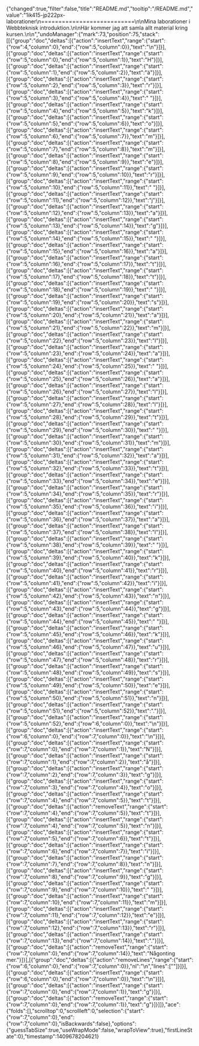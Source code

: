 {"changed":true,"filter":false,"title":"README.md","tooltip":"/README.md","value":"1ik415-jp222px-laborationer\n===========================\n\nMina laborationer i Webbteknisk introduktion.\n\nHär kommer jag att samla allt material kring kursen.\n\n","undoManager":{"mark":73,"position":75,"stack":[[{"group":"doc","deltas":[{"action":"insertText","range":{"start":{"row":4,"column":0},"end":{"row":5,"column":0}},"text":"\n"}]}],[{"group":"doc","deltas":[{"action":"insertText","range":{"start":{"row":5,"column":0},"end":{"row":5,"column":1}},"text":"H"}]}],[{"group":"doc","deltas":[{"action":"insertText","range":{"start":{"row":5,"column":1},"end":{"row":5,"column":2}},"text":"ä"}]}],[{"group":"doc","deltas":[{"action":"insertText","range":{"start":{"row":5,"column":2},"end":{"row":5,"column":3}},"text":"r"}]}],[{"group":"doc","deltas":[{"action":"insertText","range":{"start":{"row":5,"column":3},"end":{"row":5,"column":4}},"text":" "}]}],[{"group":"doc","deltas":[{"action":"insertText","range":{"start":{"row":5,"column":4},"end":{"row":5,"column":5}},"text":"k"}]}],[{"group":"doc","deltas":[{"action":"insertText","range":{"start":{"row":5,"column":5},"end":{"row":5,"column":6}},"text":"o"}]}],[{"group":"doc","deltas":[{"action":"insertText","range":{"start":{"row":5,"column":6},"end":{"row":5,"column":7}},"text":"m"}]}],[{"group":"doc","deltas":[{"action":"insertText","range":{"start":{"row":5,"column":7},"end":{"row":5,"column":8}},"text":"m"}]}],[{"group":"doc","deltas":[{"action":"insertText","range":{"start":{"row":5,"column":8},"end":{"row":5,"column":9}},"text":"e"}]}],[{"group":"doc","deltas":[{"action":"insertText","range":{"start":{"row":5,"column":9},"end":{"row":5,"column":10}},"text":"r"}]}],[{"group":"doc","deltas":[{"action":"insertText","range":{"start":{"row":5,"column":10},"end":{"row":5,"column":11}},"text":" "}]}],[{"group":"doc","deltas":[{"action":"insertText","range":{"start":{"row":5,"column":11},"end":{"row":5,"column":12}},"text":"j"}]}],[{"group":"doc","deltas":[{"action":"insertText","range":{"start":{"row":5,"column":12},"end":{"row":5,"column":13}},"text":"a"}]}],[{"group":"doc","deltas":[{"action":"insertText","range":{"start":{"row":5,"column":13},"end":{"row":5,"column":14}},"text":"g"}]}],[{"group":"doc","deltas":[{"action":"insertText","range":{"start":{"row":5,"column":14},"end":{"row":5,"column":15}},"text":" "}]}],[{"group":"doc","deltas":[{"action":"insertText","range":{"start":{"row":5,"column":15},"end":{"row":5,"column":16}},"text":"a"}]}],[{"group":"doc","deltas":[{"action":"insertText","range":{"start":{"row":5,"column":16},"end":{"row":5,"column":17}},"text":"t"}]}],[{"group":"doc","deltas":[{"action":"insertText","range":{"start":{"row":5,"column":17},"end":{"row":5,"column":18}},"text":"t"}]}],[{"group":"doc","deltas":[{"action":"insertText","range":{"start":{"row":5,"column":18},"end":{"row":5,"column":19}},"text":" "}]}],[{"group":"doc","deltas":[{"action":"insertText","range":{"start":{"row":5,"column":19},"end":{"row":5,"column":20}},"text":"s"}]}],[{"group":"doc","deltas":[{"action":"insertText","range":{"start":{"row":5,"column":20},"end":{"row":5,"column":21}},"text":"a"}]}],[{"group":"doc","deltas":[{"action":"insertText","range":{"start":{"row":5,"column":21},"end":{"row":5,"column":22}},"text":"m"}]}],[{"group":"doc","deltas":[{"action":"insertText","range":{"start":{"row":5,"column":22},"end":{"row":5,"column":23}},"text":"l"}]}],[{"group":"doc","deltas":[{"action":"insertText","range":{"start":{"row":5,"column":23},"end":{"row":5,"column":24}},"text":"a"}]}],[{"group":"doc","deltas":[{"action":"insertText","range":{"start":{"row":5,"column":24},"end":{"row":5,"column":25}},"text":" "}]}],[{"group":"doc","deltas":[{"action":"insertText","range":{"start":{"row":5,"column":25},"end":{"row":5,"column":26}},"text":"a"}]}],[{"group":"doc","deltas":[{"action":"insertText","range":{"start":{"row":5,"column":26},"end":{"row":5,"column":27}},"text":"l"}]}],[{"group":"doc","deltas":[{"action":"insertText","range":{"start":{"row":5,"column":27},"end":{"row":5,"column":28}},"text":"l"}]}],[{"group":"doc","deltas":[{"action":"insertText","range":{"start":{"row":5,"column":28},"end":{"row":5,"column":29}},"text":"t"}]}],[{"group":"doc","deltas":[{"action":"insertText","range":{"start":{"row":5,"column":29},"end":{"row":5,"column":30}},"text":" "}]}],[{"group":"doc","deltas":[{"action":"insertText","range":{"start":{"row":5,"column":30},"end":{"row":5,"column":31}},"text":"m"}]}],[{"group":"doc","deltas":[{"action":"insertText","range":{"start":{"row":5,"column":31},"end":{"row":5,"column":32}},"text":"a"}]}],[{"group":"doc","deltas":[{"action":"insertText","range":{"start":{"row":5,"column":32},"end":{"row":5,"column":33}},"text":"t"}]}],[{"group":"doc","deltas":[{"action":"insertText","range":{"start":{"row":5,"column":33},"end":{"row":5,"column":34}},"text":"e"}]}],[{"group":"doc","deltas":[{"action":"insertText","range":{"start":{"row":5,"column":34},"end":{"row":5,"column":35}},"text":"r"}]}],[{"group":"doc","deltas":[{"action":"insertText","range":{"start":{"row":5,"column":35},"end":{"row":5,"column":36}},"text":"i"}]}],[{"group":"doc","deltas":[{"action":"insertText","range":{"start":{"row":5,"column":36},"end":{"row":5,"column":37}},"text":"a"}]}],[{"group":"doc","deltas":[{"action":"insertText","range":{"start":{"row":5,"column":37},"end":{"row":5,"column":38}},"text":"l"}]}],[{"group":"doc","deltas":[{"action":"insertText","range":{"start":{"row":5,"column":38},"end":{"row":5,"column":39}},"text":" "}]}],[{"group":"doc","deltas":[{"action":"insertText","range":{"start":{"row":5,"column":39},"end":{"row":5,"column":40}},"text":"k"}]}],[{"group":"doc","deltas":[{"action":"insertText","range":{"start":{"row":5,"column":40},"end":{"row":5,"column":41}},"text":"r"}]}],[{"group":"doc","deltas":[{"action":"insertText","range":{"start":{"row":5,"column":41},"end":{"row":5,"column":42}},"text":"i"}]}],[{"group":"doc","deltas":[{"action":"insertText","range":{"start":{"row":5,"column":42},"end":{"row":5,"column":43}},"text":"n"}]}],[{"group":"doc","deltas":[{"action":"insertText","range":{"start":{"row":5,"column":43},"end":{"row":5,"column":44}},"text":"g"}]}],[{"group":"doc","deltas":[{"action":"insertText","range":{"start":{"row":5,"column":44},"end":{"row":5,"column":45}},"text":" "}]}],[{"group":"doc","deltas":[{"action":"insertText","range":{"start":{"row":5,"column":45},"end":{"row":5,"column":46}},"text":"k"}]}],[{"group":"doc","deltas":[{"action":"insertText","range":{"start":{"row":5,"column":46},"end":{"row":5,"column":47}},"text":"u"}]}],[{"group":"doc","deltas":[{"action":"insertText","range":{"start":{"row":5,"column":47},"end":{"row":5,"column":48}},"text":"r"}]}],[{"group":"doc","deltas":[{"action":"insertText","range":{"start":{"row":5,"column":48},"end":{"row":5,"column":49}},"text":"s"}]}],[{"group":"doc","deltas":[{"action":"insertText","range":{"start":{"row":5,"column":49},"end":{"row":5,"column":50}},"text":"e"}]}],[{"group":"doc","deltas":[{"action":"insertText","range":{"start":{"row":5,"column":50},"end":{"row":5,"column":51}},"text":"n"}]}],[{"group":"doc","deltas":[{"action":"insertText","range":{"start":{"row":5,"column":51},"end":{"row":5,"column":52}},"text":"."}]}],[{"group":"doc","deltas":[{"action":"insertText","range":{"start":{"row":5,"column":52},"end":{"row":6,"column":0}},"text":"\n"}]}],[{"group":"doc","deltas":[{"action":"insertText","range":{"start":{"row":6,"column":0},"end":{"row":7,"column":0}},"text":"\n"}]}],[{"group":"doc","deltas":[{"action":"insertText","range":{"start":{"row":7,"column":0},"end":{"row":7,"column":1}},"text":"N"}]}],[{"group":"doc","deltas":[{"action":"insertText","range":{"start":{"row":7,"column":1},"end":{"row":7,"column":2}},"text":"å"}]}],[{"group":"doc","deltas":[{"action":"insertText","range":{"start":{"row":7,"column":2},"end":{"row":7,"column":3}},"text":"g"}]}],[{"group":"doc","deltas":[{"action":"insertText","range":{"start":{"row":7,"column":3},"end":{"row":7,"column":4}},"text":"o"}]}],[{"group":"doc","deltas":[{"action":"insertText","range":{"start":{"row":7,"column":4},"end":{"row":7,"column":5}},"text":"t"}]}],[{"group":"doc","deltas":[{"action":"removeText","range":{"start":{"row":7,"column":4},"end":{"row":7,"column":5}},"text":"t"}]}],[{"group":"doc","deltas":[{"action":"insertText","range":{"start":{"row":7,"column":4},"end":{"row":7,"column":5}},"text":"n"}]}],[{"group":"doc","deltas":[{"action":"insertText","range":{"start":{"row":7,"column":5},"end":{"row":7,"column":6}},"text":"t"}]}],[{"group":"doc","deltas":[{"action":"insertText","range":{"start":{"row":7,"column":6},"end":{"row":7,"column":7}},"text":"i"}]}],[{"group":"doc","deltas":[{"action":"insertText","range":{"start":{"row":7,"column":7},"end":{"row":7,"column":8}},"text":"n"}]}],[{"group":"doc","deltas":[{"action":"insertText","range":{"start":{"row":7,"column":8},"end":{"row":7,"column":9}},"text":"g"}]}],[{"group":"doc","deltas":[{"action":"insertText","range":{"start":{"row":7,"column":9},"end":{"row":7,"column":10}},"text":" "}]}],[{"group":"doc","deltas":[{"action":"insertText","range":{"start":{"row":7,"column":10},"end":{"row":7,"column":11}},"text":"m"}]}],[{"group":"doc","deltas":[{"action":"insertText","range":{"start":{"row":7,"column":11},"end":{"row":7,"column":12}},"text":"e"}]}],[{"group":"doc","deltas":[{"action":"insertText","range":{"start":{"row":7,"column":12},"end":{"row":7,"column":13}},"text":"r"}]}],[{"group":"doc","deltas":[{"action":"insertText","range":{"start":{"row":7,"column":13},"end":{"row":7,"column":14}},"text":"."}]}],[{"group":"doc","deltas":[{"action":"removeText","range":{"start":{"row":7,"column":0},"end":{"row":7,"column":14}},"text":"Någonting mer."}]}],[{"group":"doc","deltas":[{"action":"removeLines","range":{"start":{"row":6,"column":0},"end":{"row":7,"column":0}},"nl":"\n","lines":[""]}]}],[{"group":"doc","deltas":[{"action":"insertText","range":{"start":{"row":6,"column":0},"end":{"row":7,"column":0}},"text":"\n"}]}],[{"group":"doc","deltas":[{"action":"insertText","range":{"start":{"row":7,"column":0},"end":{"row":7,"column":1}},"text":"g"}]}],[{"group":"doc","deltas":[{"action":"removeText","range":{"start":{"row":7,"column":0},"end":{"row":7,"column":1}},"text":"g"}]}]]},"ace":{"folds":[],"scrolltop":0,"scrollleft":0,"selection":{"start":{"row":7,"column":0},"end":{"row":7,"column":0},"isBackwards":false},"options":{"guessTabSize":true,"useWrapMode":false,"wrapToView":true},"firstLineState":0},"timestamp":1409678204621}